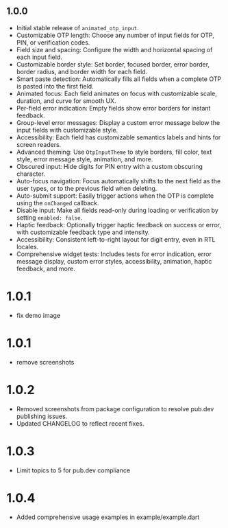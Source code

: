 ## 1.0.0

- Initial stable release of `animated_otp_input`.
- Customizable OTP length: Choose any number of input fields for OTP, PIN, or verification codes.
- Field size and spacing: Configure the width and horizontal spacing of each input field.
- Customizable border style: Set border, focused border, error border, border radius, and border width for each field.
- Smart paste detection: Automatically fills all fields when a complete OTP is pasted into the first field.
- Animated focus: Each field animates on focus with customizable scale, duration, and curve for smooth UX.
- Per-field error indication: Empty fields show error borders for instant feedback.
- Group-level error messages: Display a custom error message below the input fields with customizable style.
- Accessibility: Each field has customizable semantics labels and hints for screen readers.
- Advanced theming: Use `OtpInputTheme` to style borders, fill color, text style, error message style, animation, and more.
- Obscured input: Hide digits for PIN entry with a custom obscuring character.
- Auto-focus navigation: Focus automatically shifts to the next field as the user types, or to the previous field when deleting.
- Auto-submit support: Easily trigger actions when the OTP is complete using the `onChanged` callback.
- Disable input: Make all fields read-only during loading or verification by setting `enabled: false`.
- Haptic feedback: Optionally trigger haptic feedback on success or error, with customizable feedback type and intensity.
- Accessibility: Consistent left-to-right layout for digit entry, even in RTL locales.
- Comprehensive widget tests: Includes tests for error indication, error message display, custom error styles, accessibility, animation, haptic feedback, and more.


# 1.0.1

- fix demo image

# 1.0.1

- remove screenshots 

# 1.0.2

- Removed screenshots from package configuration to resolve pub.dev publishing issues.
- Updated CHANGELOG to reflect recent fixes.

# 1.0.3

- Limit topics to 5 for pub.dev compliance

# 1.0.4

- Added comprehensive usage examples in example/example.dart
